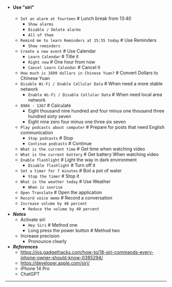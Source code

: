 - #### Use "siri"
    - `Set an alarm at fourteen` # Lunch break from 13:40
        - `Show alarms`
        - `Disable / Delete alarms`
        - `All of them`
    - `Remind me to learn Reminders at 15:55 today` # Use Reminders
        - `Show reminders`
    - `Create a new event` # Use Calendar
        - `Learn Calendar` # Title it
        - `Right now` # One hour from now
        - `Cancel Learn Calendar` # Cancel it
    - `How much is 1699 dollars in Chinese Yuan?` # Convert Dollars to Chinese Yuan
    - `Disable Wi-Fi / Enable Cellular Data` # When need a more stable network
        - `Enable Wi-Fi / Disable Cellular Data` # When need local area network
    - `8904 - 1367` # Calculate
        - Eight thousand nine hundred and four minus one thousand three hundred sixty seven
        - Eight nine zero four minus one three six seven
    - `Play podcasts about computer` # Prepare for posts that need English communication
        - `Stop podcasts` # Stop
        - `Continue podcasts` # Continue
    - `What is the current time` # Get time when watching video
    - `What is the current battery` # Get battery When watching video
    - `Enable flashlight` # Light the way in dark environment
        - `Disable flashlight` # Turn off it
    - `Set a timer for 7 minutes` # Boil a pot of water
        - `Stop the timer` # Stop it
    - `What is the weather today` # Use Weather
        - `When is sunrise`
    - `Open Translate` # Open the application
    - `Record voice memo` # Record a conversation
    - `Increase volume by 40 percent`
        - `Reduce the volume by 40 percent`
- ***Notes***
    - Activate siri
        - `Hey Siri` # Method one
        - Long press the power button # Method two
    - Increase precision
        - Pronounce clearly
- ***References***
    - https://ios.gadgethacks.com/how-to/18-siri-commands-every-iphone-owner-should-know-0385294/
    - https://developer.apple.com/siri/
    - iPhone 14 Pro
    - ChatGPT
- ---
